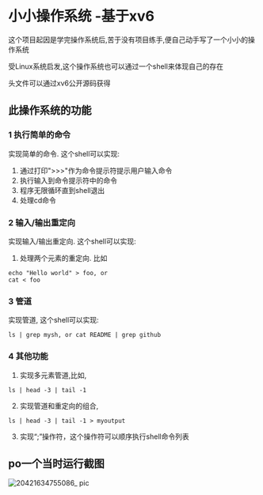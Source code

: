 # 小小操作系统 -基于xv6

这个项目起因是学完操作系统后,苦于没有项目练手,便自己动手写了一个小小的操作系统

受Linux系统启发,这个操作系统也可以通过一个shell来体现自己的存在

头文件可以通过xv6公开源码获得

## 此操作系统的功能
### 1 执行简单的命令

实现简单的命令. 这个shell可以实现:
1. 通过打印">>>"作为命令提示符提示用户输入命令
2. 执行输入到命令提示符中的命令
3. 程序无限循环直到shell退出
4. 处理cd命令
### 2 输入/输出重定向

实现输入/输出重定向. 这个shell可以实现:
1. 处理两个元素的重定向. 比如
~~~
echo "Hello world" > foo, or
cat < foo
~~~

### 3 管道
实现管道, 这个shell可以实现:
~~~
ls | grep mysh, or cat README | grep github
~~~

### 4 其他功能
1. 实现多元素管道,比如,
~~~
ls | head -3 | tail -1
~~~
2. 实现管道和重定向的组合,
~~~
ls | head -3 | tail -1 > myoutput
~~~
3. 实现“;”操作符，这个操作符可以顺序执行shell命令列表


## po一个当时运行截图
![20421634755086_ pic](https://user-images.githubusercontent.com/63355034/139286891-88d69c68-156c-49e0-a4cf-61711213e210.jpg)

